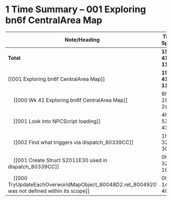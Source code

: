 # 1 Time Summary – 001 Exploring bn6f CentralArea Map

| Note/Heading | Time Spent |
|--------------|------------|
| **Total** | **15h 41m 11s** |
| [[001 Exploring bn6f CentralArea Map]] | **15h 41m 11s** |
| &nbsp;&nbsp;&nbsp;&nbsp;[[000 Wk 41 Exploring bn6f CentralArea Map]] | 8h 28m 2s |
| &nbsp;&nbsp;&nbsp;&nbsp;[[001 Look into NPCScript loading]] | 4h 53m 43s |
| &nbsp;&nbsp;&nbsp;&nbsp;[[002 Find what triggers via dispatch_80339CC]] | 1h 32m 30s |
| &nbsp;&nbsp;&nbsp;&nbsp;[[001 Create Struct S2011E30 used in dispatch_80339CC]] | 0h 32m 16s |
| &nbsp;&nbsp;&nbsp;&nbsp;[[000 TryUpdateEachOverworldMapObject_80048D2.ret_8004920 was not defined within its scope]] | 0h 14m 40s |

